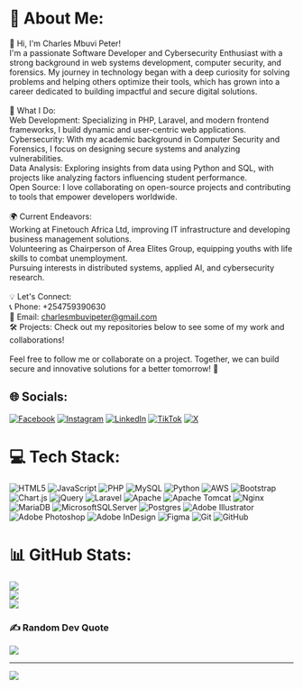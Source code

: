 # 💫 About Me:
👋 Hi, I'm Charles Mbuvi Peter!<br>I'm a passionate Software Developer and Cybersecurity Enthusiast with a strong background in web systems development, computer security, and forensics. My journey in technology began with a deep curiosity for solving problems and helping others optimize their tools, which has grown into a career dedicated to building impactful and secure digital solutions.<br><br>🚀 What I Do:<br>Web Development: Specializing in PHP, Laravel, and modern frontend frameworks, I build dynamic and user-centric web applications.<br>Cybersecurity: With my academic background in Computer Security and Forensics, I focus on designing secure systems and analyzing vulnerabilities.<br>Data Analysis: Exploring insights from data using Python and SQL, with projects like analyzing factors influencing student performance.<br>Open Source: I love collaborating on open-source projects and contributing to tools that empower developers worldwide.<br><br>🌍 Current Endeavors:<br>Working at Finetouch Africa Ltd, improving IT infrastructure and developing business management solutions.<br>Volunteering as Chairperson of Area Elites Group, equipping youths with life skills to combat unemployment.<br>Pursuing interests in distributed systems, applied AI, and cybersecurity research.<br><br>💡 Let's Connect:<br>📞 Phone: +254759390630<br>📧 Email: charlesmbuvipeter@gmail.com<br>🛠️ Projects: Check out my repositories below to see some of my work and collaborations!<br><br>Feel free to follow me or collaborate on a project. Together, we can build secure and innovative solutions for a better tomorrow! 🌟


## 🌐 Socials:
[![Facebook](https://img.shields.io/badge/Facebook-%231877F2.svg?logo=Facebook&logoColor=white)](https://facebook.com/charles.mbuvi.10) [![Instagram](https://img.shields.io/badge/Instagram-%23E4405F.svg?logo=Instagram&logoColor=white)](https://instagram.com/mbuvi.charles) [![LinkedIn](https://img.shields.io/badge/LinkedIn-%230077B5.svg?logo=linkedin&logoColor=white)](https://linkedin.com/in/charles-mbuvi-29bbb1178) [![TikTok](https://img.shields.io/badge/TikTok-%23000000.svg?logo=TikTok&logoColor=white)](https://tiktok.com/@charles_mbuvi) [![X](https://img.shields.io/badge/X-black.svg?logo=X&logoColor=white)](https://x.com/charlawmbuvi) 

# 💻 Tech Stack:
![HTML5](https://img.shields.io/badge/html5-%23E34F26.svg?style=for-the-badge&logo=html5&logoColor=white) ![JavaScript](https://img.shields.io/badge/javascript-%23323330.svg?style=for-the-badge&logo=javascript&logoColor=%23F7DF1E) ![PHP](https://img.shields.io/badge/php-%23777BB4.svg?style=for-the-badge&logo=php&logoColor=white) ![MySQL](https://img.shields.io/badge/mysql-4479A1.svg?style=for-the-badge&logo=mysql&logoColor=white) ![Python](https://img.shields.io/badge/python-3670A0?style=for-the-badge&logo=python&logoColor=ffdd54) ![AWS](https://img.shields.io/badge/AWS-%23FF9900.svg?style=for-the-badge&logo=amazon-aws&logoColor=white) ![Bootstrap](https://img.shields.io/badge/bootstrap-%238511FA.svg?style=for-the-badge&logo=bootstrap&logoColor=white) ![Chart.js](https://img.shields.io/badge/chart.js-F5788D.svg?style=for-the-badge&logo=chart.js&logoColor=white) ![jQuery](https://img.shields.io/badge/jquery-%230769AD.svg?style=for-the-badge&logo=jquery&logoColor=white) ![Laravel](https://img.shields.io/badge/laravel-%23FF2D20.svg?style=for-the-badge&logo=laravel&logoColor=white) ![Apache](https://img.shields.io/badge/apache-%23D42029.svg?style=for-the-badge&logo=apache&logoColor=white) ![Apache Tomcat](https://img.shields.io/badge/apache%20tomcat-%23F8DC75.svg?style=for-the-badge&logo=apache-tomcat&logoColor=black) ![Nginx](https://img.shields.io/badge/nginx-%23009639.svg?style=for-the-badge&logo=nginx&logoColor=white) ![MariaDB](https://img.shields.io/badge/MariaDB-003545?style=for-the-badge&logo=mariadb&logoColor=white) ![MicrosoftSQLServer](https://img.shields.io/badge/Microsoft%20SQL%20Server-CC2927?style=for-the-badge&logo=microsoft%20sql%20server&logoColor=white) ![Postgres](https://img.shields.io/badge/postgres-%23316192.svg?style=for-the-badge&logo=postgresql&logoColor=white) ![Adobe Illustrator](https://img.shields.io/badge/adobe%20illustrator-%23FF9A00.svg?style=for-the-badge&logo=adobe%20illustrator&logoColor=white) ![Adobe Photoshop](https://img.shields.io/badge/adobe%20photoshop-%2331A8FF.svg?style=for-the-badge&logo=adobe%20photoshop&logoColor=white) ![Adobe InDesign](https://img.shields.io/badge/Adobe%20InDesign-49021F?style=for-the-badge&logo=adobeindesign&logoColor=FF3366) ![Figma](https://img.shields.io/badge/figma-%23F24E1E.svg?style=for-the-badge&logo=figma&logoColor=white) ![Git](https://img.shields.io/badge/git-%23F05033.svg?style=for-the-badge&logo=git&logoColor=white) ![GitHub](https://img.shields.io/badge/github-%23121011.svg?style=for-the-badge&logo=github&logoColor=white)
# 📊 GitHub Stats:
![](https://github-readme-stats.vercel.app/api?username=mbuvic&theme=radical&hide_border=false&include_all_commits=true&count_private=true)<br/>
![](https://github-readme-streak-stats.herokuapp.com/?user=mbuvic&theme=radical&hide_border=false)<br/>
![](https://github-readme-stats.vercel.app/api/top-langs/?username=mbuvic&theme=radical&hide_border=false&include_all_commits=true&count_private=true&layout=compact)

### ✍️ Random Dev Quote
![](https://quotes-github-readme.vercel.app/api?type=horizontal&theme=radical)

---
[![](https://visitcount.itsvg.in/api?id=mbuvic&icon=0&color=0)](https://visitcount.itsvg.in)

<!-- Proudly created with GPRM ( https://gprm.itsvg.in ) -->
